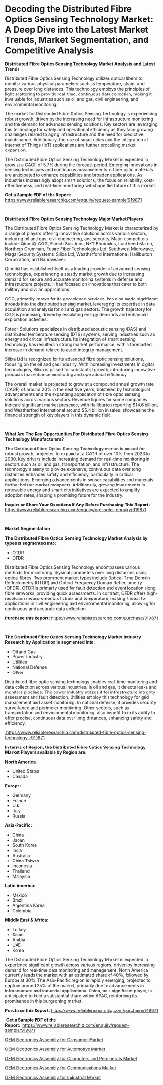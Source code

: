 <p><h1>Decoding the Distributed Fibre Optics Sensing Technology Market: A Deep Dive into the Latest Market Trends, Market Segmentation, and Competitive Analysis</h1></p><p><strong>Distributed Fibre Optics Sensing Technology Market Analysis and Latest Trends</strong></p>
<p><p>Distributed Fibre Optics Sensing Technology utilizes optical fibers to monitor various physical parameters such as temperature, strain, and pressure over long distances. This technology employs the principles of light scattering to provide real-time, continuous data collection, making it invaluable for industries such as oil and gas, civil engineering, and environmental monitoring. </p><p>The market for Distributed Fibre Optics Sensing Technology is experiencing robust growth, driven by the increasing need for infrastructure monitoring and the demand for advanced sensing solutions. Key sectors are leveraging this technology for safety and operational efficiency as they face growing challenges related to aging infrastructure and the need for predictive maintenance. Additionally, the rise of smart cities and the integration of Internet of Things (IoT) applications are further propelling market expansion.</p><p>The Distributed Fibre Optics Sensing Technology Market is expected to grow at a CAGR of 5.7% during the forecast period. Emerging innovations in sensing techniques and continuous advancements in fiber optic materials are anticipated to enhance capabilities and broaden applications. As industries increasingly adopt smart solutions, the focus on reliability, cost-effectiveness, and real-time monitoring will shape the future of this market.</p></p>
<p><strong>Get a Sample PDF of the Report:&nbsp;</strong> <a href="https://www.reliableresearchiq.com/enquiry/request-sample/919871?utm_campaign=1140&utm_medium=2&utm_source=Github&utm_content=ia&utm_term=07032025&utm_id=distributed-fibre-optics-sensing-technology">https://www.reliableresearchiq.com/enquiry/request-sample/919871</a></p>
<p>&nbsp;</p>
<p><strong>Distributed Fibre Optics Sensing Technology Major Market Players</strong></p>
<p><p>The Distributed Fibre Optics Sensing Technology Market is characterized by a range of players offering innovative solutions across various sectors, including oil and gas, civil engineering, and security. Major competitors include QinetiQ, CGG, Fotech Solutions, NKT Photonics, Lockheed Martin, Northrop Grumman, Future Fiber Technologies Ltd, Southwest Microwave, Magal Security Systems, Silixa Ltd, Weatherford International, Halliburton Corporation, and Bandweaver.</p><p>QinetiQ has established itself as a leading provider of advanced sensing technologies, experiencing a steady market growth due to increasing demand for secure and accurate monitoring systems in defense and infrastructure projects. It has focused on innovations that cater to both military and civilian applications.</p><p>CGG, primarily known for its geoscience services, has also made significant inroads into the distributed sensing market, leveraging its expertise in data acquisition and analysis for oil and gas sectors. The growth trajectory for CGG is promising, driven by escalating energy demands and enhanced exploration activities.</p><p>Fotech Solutions specializes in distributed acoustic sensing (DAS) and distributed temperature sensing (DTS) systems, serving industries such as energy and critical infrastructure. Its integration of smart sensing technology has resulted in strong market performance, with a forecasted increase in demand related to asset integrity management.</p><p>Silixa Ltd is recognized for its advanced fibre optic sensing solutions, focusing on the oil and gas industry. With increasing investments in digital technologies, Silixa is poised for substantial growth, introducing innovative products that enhance monitoring and operational efficiency.</p><p>The overall market is projected to grow at a compound annual growth rate (CAGR) of around 20% in the next five years, bolstered by technological advancements and the expanding application of fibre optic sensing solutions across various sectors. Revenue figures for some companies indicate significant market presence, with Halliburton reporting $14.6 billion, and Weatherford International around $5.4 billion in sales, showcasing the financial strength of key players in this dynamic field.</p></p>
<p>&nbsp;</p>
<p><strong>What Are The Key Opportunities For Distributed Fibre Optics Sensing Technology Manufacturers?</strong></p>
<p><p>The Distributed Fibre Optics Sensing Technology market is poised for robust growth, projected to expand at a CAGR of over 10% from 2023 to 2030. Key drivers include increasing demand for real-time monitoring in sectors such as oil and gas, transportation, and infrastructure. The technology's ability to provide extensive, continuous data over long distances enhances safety and efficiency, particularly in critical applications. Emerging advancements in sensor capabilities and materials further bolster market prospects. Additionally, growing investments in renewable energy and smart city initiatives are expected to amplify adoption rates, shaping a promising future for the industry.</p></p>
<p><strong>Inquire or Share Your Questions If Any Before Purchasing This Report:</strong> <a href="https://www.reliableresearchiq.com/enquiry/pre-order-enquiry/919871?utm_campaign=1140&utm_medium=2&utm_source=Github&utm_content=ia&utm_term=07032025&utm_id=distributed-fibre-optics-sensing-technology">https://www.reliableresearchiq.com/enquiry/pre-order-enquiry/919871</a></p>
<p>&nbsp;</p>
<p><strong>Market Segmentation</strong></p>
<p><strong>The Distributed Fibre Optics Sensing Technology Market Analysis by types is segmented into:</strong></p>
<p><ul><li>OTDR</li><li>OFDR</li></ul></p>
<p><p>Distributed Fibre Optics Sensing Technology encompasses various methods for monitoring physical parameters over long distances using optical fibres. Two prominent market types include Optical Time Domain Reflectometry (OTDR) and Optical Frequency Domain Reflectometry (OFDR). OTDR is primarily used for fault detection and event location along fibre networks, providing quick assessments. In contrast, OFDR offers high-resolution measurements of strain and temperature, making it ideal for applications in civil engineering and environmental monitoring, allowing for continuous and accurate data collection.</p></p>
<p><strong>Purchase this Report:&nbsp;</strong><a href="https://www.reliableresearchiq.com/purchase/919871?utm_campaign=1140&utm_medium=2&utm_source=Github&utm_content=ia&utm_term=07032025&utm_id=distributed-fibre-optics-sensing-technology">https://www.reliableresearchiq.com/purchase/919871</a></p>
<p>&nbsp;</p>
<p><strong>The Distributed Fibre Optics Sensing Technology Market Industry Research by Application is segmented into:</strong></p>
<p><ul><li>Oil and Gas</li><li>Power Industry</li><li>Utilities</li><li>National Defense</li><li>Other</li></ul></p>
<p><p>Distributed fibre optic sensing technology enables real-time monitoring and data collection across various industries. In oil and gas, it detects leaks and monitors pipelines. The power industry utilizes it for infrastructure integrity assessment and fault detection. Utilities employ this technology for grid management and asset monitoring. In national defense, it provides security surveillance and perimeter monitoring. Other sectors, such as transportation and environmental monitoring, also benefit from its ability to offer precise, continuous data over long distances, enhancing safety and efficiency.</p></p>
<p><a href="https://www.reliableresearchiq.com/distributed-fibre-optics-sensing-technology-r919871?utm_campaign=1140&utm_medium=2&utm_source=Github&utm_content=ia&utm_term=07032025&utm_id=distributed-fibre-optics-sensing-technology">&nbsp;https://www.reliableresearchiq.com/distributed-fibre-optics-sensing-technology-r919871</a></p>
<p><strong>In terms of Region, the Distributed Fibre Optics Sensing Technology Market Players available by Region are:</strong></p>
<p>
    <p> <strong> North America: </strong>
        <ul>
            <li>United States</li>
            <li>Canada</li>
        </ul>
        </p> 
    <p> <strong> Europe: </strong>
        <ul>
            <li>Germany</li>
            <li>France</li>
            <li>U.K.</li>
            <li>Italy</li>
            <li>Russia</li>
        </ul>
        </p> 
    <p> <strong> Asia-Pacific: </strong>
        <ul>
            <li>China</li>
            <li>Japan</li>
            <li>South Korea</li>
            <li>India</li>
            <li>Australia</li>
            <li>China Taiwan</li>
            <li>Indonesia</li>
            <li>Thailand</li>
            <li>Malaysia</li>
        </ul>
        </p> 
    <p> <strong> Latin America: </strong>
        <ul>
            <li>Mexico</li>
            <li>Brazil</li>
            <li>Argentina Korea</li>
            <li>Colombia</li>
        </ul>
        </p> 
    <p> <strong> Middle East & Africa: </strong>
        <ul>
            <li>Turkey</li>
            <li>Saudi</li>
            <li>Arabia</li>
            <li>UAE</li>
            <li>Korea</li>
        </ul>
    </p>
    </p>
<p><p>The Distributed Fibre Optics Sensing Technology Market is expected to experience significant growth across various regions, driven by increasing demand for real-time data monitoring and management. North America currently leads the market with an estimated share of 40%, followed by Europe at 30%. The Asia-Pacific region is rapidly emerging, projected to capture around 25% of the market, primarily due to advancements in infrastructure and industrial applications. China, as a significant player, is anticipated to hold a substantial share within APAC, reinforcing its prominence in this burgeoning market.</p></p>
<p><strong>Purchase this Report: </strong><a href="https://www.reliableresearchiq.com/purchase/919871?utm_campaign=1140&utm_medium=2&utm_source=Github&utm_content=ia&utm_term=07032025&utm_id=distributed-fibre-optics-sensing-technology">https://www.reliableresearchiq.com/purchase/919871</a></p>
<p>&nbsp;<strong>Get a Sample PDF of the Report:&nbsp;&nbsp;</strong><a href="https://www.reliableresearchiq.com/enquiry/request-sample/919871?utm_campaign=1140&utm_medium=2&utm_source=Github&utm_content=ia&utm_term=07032025&utm_id=distributed-fibre-optics-sensing-technology">https://www.reliableresearchiq.com/enquiry/request-sample/919871</a></p>
<p><strong></strong></p>
<p><p><a href="https://github.com/dusektwinec3/Market-Research-Report-List-1/blob/main/oem-electronics-assembly-for-consumer-market.md?utm_campaign=1140&utm_medium=2&utm_source=Github&utm_content=ia&utm_term=07032025&utm_id=distributed-fibre-optics-sensing-technology">OEM Electronics Assembly for Consumer Market</a></p><p><a href="https://github.com/sukeldrage0g/Market-Research-Report-List-1/blob/main/oem-electronics-assembly-for-automotive-market.md?utm_campaign=1140&utm_medium=2&utm_source=Github&utm_content=ia&utm_term=07032025&utm_id=distributed-fibre-optics-sensing-technology">OEM Electronics Assembly for Automotive Market</a></p><p><a href="https://github.com/luhleickov/Market-Research-Report-List-1/blob/main/oem-electronics-assembly-for-computers-and-peripherals-market.md?utm_campaign=1140&utm_medium=2&utm_source=Github&utm_content=ia&utm_term=07032025&utm_id=distributed-fibre-optics-sensing-technology">OEM Electronics Assembly for Computers and Peripherals Market</a></p><p><a href="https://github.com/elceryaneik/Market-Research-Report-List-1/blob/main/oem-electronics-assembly-for-communications-market.md?utm_campaign=1140&utm_medium=2&utm_source=Github&utm_content=ia&utm_term=07032025&utm_id=distributed-fibre-optics-sensing-technology">OEM Electronics Assembly for Communications Market</a></p><p><a href="https://github.com/jullselai/Market-Research-Report-List-1/blob/main/oem-electronics-assembly-for-industrial-market.md?utm_campaign=1140&utm_medium=2&utm_source=Github&utm_content=ia&utm_term=07032025&utm_id=distributed-fibre-optics-sensing-technology">OEM Electronics Assembly for Industrial Market</a></p></p>